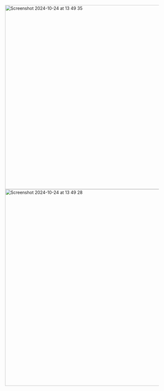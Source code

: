 <img width="602" alt="Screenshot 2024-10-24 at 13 49 35" src="https://github.com/user-attachments/assets/a555336f-f598-4413-a0dd-de2646cea3c6">
<img width="643" alt="Screenshot 2024-10-24 at 13 49 28" src="https://github.com/user-attachments/assets/5735536b-63a9-4022-a466-a0dfe6c58216">
